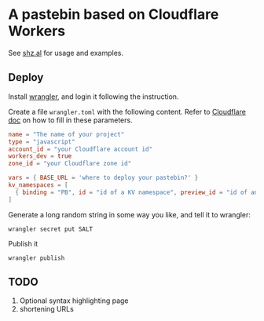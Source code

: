 # A pastebin based on Cloudflare Workers

See [shz.al](https://shz.al) for usage and examples. 

## Deploy

Install [wrangler](https://github.com/cloudflare/wrangler), 
and login it following the instruction. 

Create a file `wrangler.toml` with the following content. 
Refer to [Cloudflare doc](https://developers.cloudflare.com/workers/cli-wrangler/configuration)
on how to fill in these parameters. 

```toml
name = "The name of your project"
type = "javascript"
account_id = "your Cloudflare account id"
workers_dev = true
zone_id = "your Cloudflare zone id"

vars = { BASE_URL = 'where to deploy your pastebin?' }
kv_namespaces = [
  { binding = "PB", id = "id of a KV namespace", preview_id = "id of another KV namespace" },
]
```

Generate a long random string in some way you like, and tell it to wrangler:

```shell
wrangler secret put SALT
```

Publish it

```shell
wrangler publish
```

## TODO

1. Optional syntax highlighting page
2. shortening URLs
